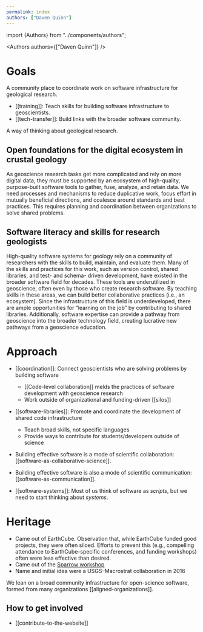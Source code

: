 ```yaml
---
permalink: index
authors: ["Daven Quinn"]
---
```


import {Authors} from "../components/authors";

<Authors authors={["Daven Quinn"]} />

# Goals

A community place to coordinate work on software infrastructure for geological
research.

- [[training]]: Teach skills for building software infrastructure to
  geoscientists.
- [[tech-transfer]]: Build links with the broader software community.

A way of thinking about geological research.

## Open foundations for the digital ecosystem in crustal geology

As geoscience research tasks get more complicated and rely on more digital data,
they must be supported by an ecosystem of high-quality, purpose-built software
tools to gather, fuse, analyze, and retain data. We need processes and
mechanisms to reduce duplicative work, focus effort in mutually beneficial
directions, and coalesce around standards and best practices. This requires
planning and coordination between organizations to solve shared problems.

## Software literacy and skills for research geologists

High-quality software systems for geology rely on a community of researchers
with the skills to build, maintain, and evaluate them. Many of the skills and
practices for this work, such as version control, shared libraries, and test-
and schema- driven development, have existed in the broader software field for
decades. These tools are underutilized in geoscience, often even by those who
create research software. By teaching skills in these areas, we can build better
collaborative practices (i.e., an ecosystem). Since the infrastructure of this
field is underdeveloped, there are ample opportunities for “learning on the job”
by contributing to shared libraries. Additionally, software expertise can
provide a pathway from geoscience into the broader technology field, creating
lucrative new pathways from a geoscience education.

<div className="approach">

# Approach

- [[coordination]]: Connect geoscientists who are solving problems by building
  software
  - [[Code-level collaboration]] melds the practices of software development
    with geoscience research
  - Work outside of organizational and funding-driven [[silos]]
- [[software-libraries]]: Promote and coordinate the development of shared code
  infrastructure

  - Teach broad skills, not specific languages
  - Provide ways to contribute for students/developers outside of science

- Building effective software is a mode of scientific collaboration:
  [[software-as-collaborative-science]].
- Building effective software is also a mode of scientific communication:
  [[software-as-communication]].

- [[software-systems]]: Most of us think of software as _scripts_, but we need
  to start thinking about _systems_.

</div>

# Heritage

- Came out of EarthCube. Observation that, while EarthCube funded good projects,
  they were often siloed. Efforts to prevent this (e.g., compelling attendance
  to EarthCube-specific conferences, and funding workshops) often were less
  effective than desired.
- Came out of the
  [Sparrow workshop](https://sparrow-data.org/media/2022/oct-workshop/index.html)
- Name and initial idea were a USGS–Macrostrat collaboration in 2016

We lean on a broad community infrastructure for open-science software, formed
from many organizations [[aligned-organizations]].

## How to get involved

- [[contribute-to-the-website]]
